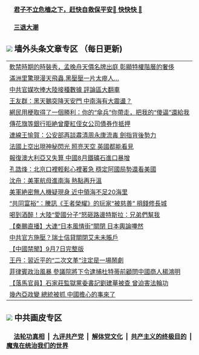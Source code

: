 
 ### &nbsp;&nbsp;&nbsp;&nbsp; [君子不立危樯之下，赶快自救保平安🍎 快快快 📩](https://github.com/pwgy/td/blob/master/README.md)

 ### &nbsp;&nbsp;&nbsp;&nbsp; [三退大潮](https://eqbpwckh.azureedge.net/?key=wjsottsjpndjwfkg&pin=65881581&ag=ogQuit&from=pw2) 

## <img src="https://img.icons8.com/cute-clipart/2x/circled-right.png"> 墙外头条文章专区 （每日更新)

<Table>
<tr><td colspan="2" align="left"><a href="https://eqbpwckh.azureedge.net/?ag=c1496819&key=wjsottsjpndjwfkg&from=pw2">軟禁時期的時裝秀，孟晚舟天價名牌出庭 彰顯特權階層的奢侈
</a></td></tr>
<tr><td colspan="2" align="left"><a href="https://eqbpwckh.azureedge.net/?ag=c1496805&key=wjsottsjpndjwfkg&from=pw2">滿洲里驚現漫天飛蟲,黑壓壓一片太瘮人…
</a></td></tr>
<tr><td colspan="2" align="left"><a href="https://eqbpwckh.azureedge.net/?ag=c1496830&key=wjsottsjpndjwfkg&from=pw2">中共官媒吹捧大陸接種數據 評論區大翻車
</a></td></tr>
<tr><td colspan="2" align="left"><a href="https://eqbpwckh.azureedge.net/?ag=c1496785&key=wjsottsjpndjwfkg&from=pw2">王友群：黑天鵝突降天安門 中南海有大震盪？
</a></td></tr>
<tr><td colspan="2" align="left"><a href="https://eqbpwckh.azureedge.net/?ag=c1496845&key=wjsottsjpndjwfkg&from=pw2">網民用梗取得了一個勝利：你的“傘兵”你帶走，把我的“傻逼”還給我
</a></td></tr>
<tr><td colspan="2" align="left"><a href="https://eqbpwckh.azureedge.net/?ag=c1496863&key=wjsottsjpndjwfkg&from=pw2">傳花旗等銀行拒絶曾慶紅侄女公司債券作抵押
</a></td></tr>
<tr><td colspan="2" align="left"><a href="https://eqbpwckh.azureedge.net/?ag=c1496857&key=wjsottsjpndjwfkg&from=pw2">連線王愉賀：公安部再談肅清周永康流毒 劍指背後勢力
</a></td></tr>
<tr><td colspan="2" align="left"><a href="https://eqbpwckh.azureedge.net/?ag=c1496803&key=wjsottsjpndjwfkg&from=pw2">法國上空出現神秘閃光 照亮天空 英國都能看見
</a></td></tr>
<tr><td colspan="2" align="left"><a href="https://eqbpwckh.azureedge.net/?ag=c1496775&key=wjsottsjpndjwfkg&from=pw2">報復澳大利亞又失算 中國8月鐵礦石進口暴增
</a></td></tr>
<tr><td colspan="2" align="left"><a href="https://eqbpwckh.azureedge.net/?ag=c1496832&key=wjsottsjpndjwfkg&from=pw2">孔誥烽：北京口裡輕鬆心裡著急 穩定阿國局勢還看美國
</a></td></tr>
<tr><td colspan="2" align="left"><a href="https://eqbpwckh.azureedge.net/?ag=c1496810&key=wjsottsjpndjwfkg&from=pw2">沈舟：美軍航母進南海 熱點再升溫
</a></td></tr>
<tr><td colspan="2" align="left"><a href="https://eqbpwckh.azureedge.net/?ag=c1496827&key=wjsottsjpndjwfkg&from=pw2">美軍絶密無人機疑現身 近中領海不足20海里
</a></td></tr>
<tr><td colspan="2" align="left"><a href="https://eqbpwckh.azureedge.net/?ag=c1496839&key=wjsottsjpndjwfkg&from=pw2">“共同富裕”：騰訊《王者榮耀》的玩家“被慈善” 捐錢修長城
</a></td></tr>
<tr><td colspan="2" align="left"><a href="https://eqbpwckh.azureedge.net/?ag=c1496787&key=wjsottsjpndjwfkg&from=pw2">喝到酒醉！大陸“愛國分子”怒砸路邊特斯拉：兄弟們幫我
</a></td></tr>
<tr><td colspan="2" align="left"><a href="https://eqbpwckh.azureedge.net/?ag=c1496838&key=wjsottsjpndjwfkg&from=pw2">【秦鵬直播】大連“日本風情街”關閉 日本輿論嘩然
</a></td></tr>
<tr><td colspan="2" align="left"><a href="https://eqbpwckh.azureedge.net/?ag=c1496852&key=wjsottsjpndjwfkg&from=pw2">中共官方施壓？瑞士信貸關閉艾未未賬戶
</a></td></tr>
<tr><td colspan="2" align="left"><a href="https://eqbpwckh.azureedge.net/?ag=c1496752&key=wjsottsjpndjwfkg&from=pw2">【中國禁聞】9月7日完整版
</a></td></tr>
<tr><td colspan="2" align="left"><a href="https://eqbpwckh.azureedge.net/?ag=c1496892&key=wjsottsjpndjwfkg&from=pw2">王丹：習近平的“二次文革”注定是一場鬧劇
</a></td></tr>
<tr><td colspan="2" align="left"><a href="https://eqbpwckh.azureedge.net/?ag=c1496828&key=wjsottsjpndjwfkg&from=pw2">菲律賓政治風暴 參議院將下令逮捕杜特蒂前顧問中國商人楊鴻明
</a></td></tr>
<tr><td colspan="2" align="left"><a href="https://eqbpwckh.azureedge.net/?ag=c1496740&key=wjsottsjpndjwfkg&from=pw2">【落馬官員】石家莊監獄黨委書記劉建華被查 曾迫害法輪功
</a></td></tr>
<tr><td colspan="2" align="left"><a href="https://eqbpwckh.azureedge.net/?ag=c1496842&key=wjsottsjpndjwfkg&from=pw2">幾內亞政變 總統被抓 中國擔心的事來了
</a></td></tr>
 </Table>

 ## <img src="https://img.icons8.com/cute-clipart/2x/circled-right.png"> 中共画皮专区
 ### &nbsp;&nbsp;&nbsp;&nbsp; [法轮功真相](https://github.com/begood0513/basic/blob/master/README.md) &nbsp;|&nbsp; [九评共产党](https://github.com/begood0513/9ping.md/blob/master/README.md) &nbsp;|&nbsp; [解体党文化](https://github.com/begood0513/jtdwh.md/blob/master/README.md)   &nbsp;|&nbsp; [共产主义的终极目的](https://github.com/begood0513/gczydzjmd.md/blob/master/README.md) &nbsp;|&nbsp; [魔鬼在统治我们的世界](https://github.com/begood0513/gczydzjmd.md/blob/master/README.md) 
